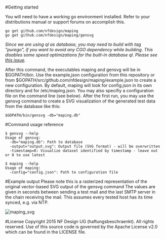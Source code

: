 #Getting started

You will need to have a working go environment installed. Refer to your distributions manual or support forums on accomplish this.

```
go get github.com/nfdesign/maping
go get github.com/nfdesign/maping/gensvg
```

*Since we are using ql as database, you may need to build with tag "purego", if you want to avoid any CGO dependency while 
building. This disables some speed optimizations for the built-in database ql.
Please see [this issue](https://github.com/cznic/ql/issues/86).*

After this command, the executables maping and gensvg will be in $GOPATH/bin. Use the example,json configuration from this repository or from $GOPATH/src/github.com/nfdesign/maping/example.json to create a new configuration. By default, maping will look for config.json in its own directory and for /etc/maping.json. You may also specifiy a configuration file on the command line (see below).
After the first run, you may use the gensvg command to create a SVG visualization of the generated test data from the database like this:

```
$GOPATH/bin/gensvg -db="maping.db"
```

#Command usage reference

```
$ gensvg --help
Usage of gensvg:
  -db="maping.db": Path to database
  -output="output.svg": Output file (SVG format) - will be overwritten
  -timestamp=0: Visualize dataset identified by timestamp - leave out or 0 to use latest
```
```
$ maping --help
Usage of maping:
  -config="config.json": Path to configuration file
```

#Example output
Please note this is a rasterized representation of the original vector-based SVG output of the gensvg command
The values are given in seconds between sending a test mail and the last SMTP server in the chain receiving the mail. This assumes every tested host has its time synced, e.g. via NTP.

![maping_svg](https://cloud.githubusercontent.com/assets/6495713/6999310/8eca4062-dc05-11e4-9e15-9bdca1cf676a.png)

#License
Copyright 2015 NF Design UG (haftungsbeschraenkt). All rights reserved.
Use of this source code is governed by the Apache License v2.0
which can be found in the LICENSE file.
